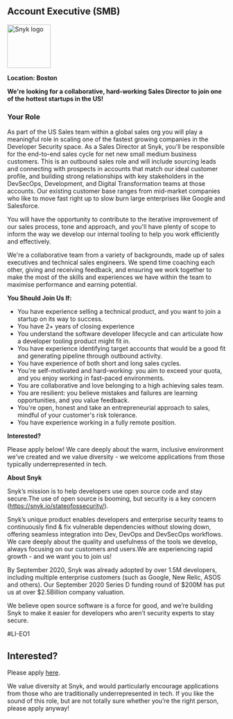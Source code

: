 Account Executive (SMB)
---

<img src="https://res.cloudinary.com/snyk/image/upload/v1537345894/press-kit/brand/logo-black.png" width="100" alt="Snyk logo" />

<p><strong>Location: Boston</strong></p>
<p><strong>We're looking for a collaborative, hard-working Sales Director to join one of the hottest startups in the US!</strong></p>
<h3><strong>Your Role</strong></h3>
<p><span style="font-weight: 400;">As part of the US Sales team within a global sales org you will play a meaningful role in scaling one of the fastest growing companies in the Developer Security space. As a Sales Director at Snyk, you'll be responsible for the end-to-end sales cycle for net new small medium business customers. This is an outbound sales role and will include sourcing leads and connecting with prospects in accounts that match our ideal customer profile, and building strong relationships with key stakeholders in the DevSecOps, Development, and Digital Transformation teams at those accounts. Our existing customer base ranges from mid-market companies who like to move fast right up to slow burn large enterprises like Google and Salesforce.</span></p>
<p><span style="font-weight: 400;">You will have the opportunity to contribute to the iterative improvement of our sales process, tone and approach, and you'll have plenty of scope to inform the way we develop our internal tooling to help you work efficiently and effectively.&nbsp;</span></p>
<p><span style="font-weight: 400;">We're a collaborative team from a variety of backgrounds, made up of sales executives and technical sales engineers. We spend time coaching each other, giving and receiving feedback, and ensuring we work together to make the most of the skills and experiences we have within the team to maximise performance and earning potential.&nbsp;</span></p>
<p><strong>You Should Join Us If:&nbsp;</strong></p>
<ul>
<li style="font-weight: 400;"><span style="font-weight: 400;">You have experience selling a technical product, and you want to join a startup on its way to success.</span></li>
<li style="font-weight: 400;"><span style="font-weight: 400;">You have 2+ years of closing experience</span></li>
<li style="font-weight: 400;"><span style="font-weight: 400;">You understand the software developer lifecycle and can articulate how a developer tooling product might fit in.</span></li>
<li style="font-weight: 400;"><span style="font-weight: 400;">You have experience identifying target accounts that would be a good fit and generating pipeline through outbound activity.</span></li>
<li style="font-weight: 400;"><span style="font-weight: 400;">You have experience of both short and long sales cycles.&nbsp;</span></li>
<li style="font-weight: 400;"><span style="font-weight: 400;">You're self-motivated and hard-working: you aim to exceed your quota, and you enjoy working in fast-paced environments.</span></li>
<li style="font-weight: 400;"><span style="font-weight: 400;">You are collaborative and love belonging to a high achieving sales team.</span></li>
<li style="font-weight: 400;"><span style="font-weight: 400;">You are resilient: you believe mistakes and failures are learning opportunities, and you value feedback.</span></li>
<li style="font-weight: 400;"><span style="font-weight: 400;">You're open, honest and take an entrepreneurial approach to sales, mindful of your customer's risk tolerance.</span></li>
<li style="font-weight: 400;"><span style="font-weight: 400;">You have experience working in a fully remote position.</span></li>
</ul>
<p><strong>Interested?</strong></p>
<p><span style="font-weight: 400;">Please apply below! We care deeply about the warm, inclusive environment we've created and we value diversity - we welcome applications from those typically underrepresented in tech.&nbsp;</span></p>
<p><strong>About Snyk</strong></p>
<p><span style="font-weight: 400;">Snyk’s mission is to help developers use open source code and stay secure.The use of open source is booming, but security is a key concern (</span><a href="https://snyk.io/stateofossecurity/"><span style="font-weight: 400;">https://snyk.io/stateofossecurity/</span></a><span style="font-weight: 400;">).</span></p>
<p><span style="font-weight: 400;">Snyk’s unique product enables developers and enterprise security teams to continuously find &amp; fix vulnerable dependencies without slowing down, offering seamless integration into Dev, DevOps and DevSecOps workflows. We care deeply about the quality and usefulness of the tools we develop, always focusing on our customers and users.We are experiencing rapid growth - and we want you to join us!</span></p>
<p><span style="font-weight: 400;">By September 2020, Snyk was already adopted by over 1.5M developers, including multiple enterprise customers (such as Google, New Relic, ASOS and others). Our September 2020 Series D funding round of $200M has put us at over $2.5Billion company valuation.</span></p>
<p><span style="font-weight: 400;">We believe open source software is a force for good, and we’re building Snyk to make it easier for developers who aren’t security experts to stay secure.</span></p>
<p>#LI-EO1</p>

Interested?
---

Please apply [here](https://boards.greenhouse.io/snyk/jobs/4024411002#app).

We value diversity at Snyk, and would particularly encourage applications from those who are traditionally underrepresented in tech.
If you like the sound of this role, but are not totally sure whether you’re the right person, please apply anyway!
